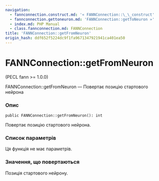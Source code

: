 ```yaml
---
navigation:
  - fannconnection.construct.md: '« FANNConnection::\_\_construct'
  - fannconnection.gettoneuron.md: 'FANNConnection::getToNeuron »'
  - index.md: PHP Manual
  - class.fannconnection.md: FANNConnection
title: 'FANNConnection::getFromNeuron'
origin_hash: ddf652f5224dc9f1fa9671347921941ca401ea50
---
```

# FANNConnection::getFromNeuron

(PECL fann >= 1.0.0)

FANNConnection::getFromNeuron — Повертає позицію стартового нейрона

### Опис

```methodsynopsis
public FANNConnection::getFromNeuron(): int
```

Повертає позицію стартового нейрона.

### Список параметрів

Ця функція не має параметрів.

### Значення, що повертаються

Позиція стартового нейрону.
